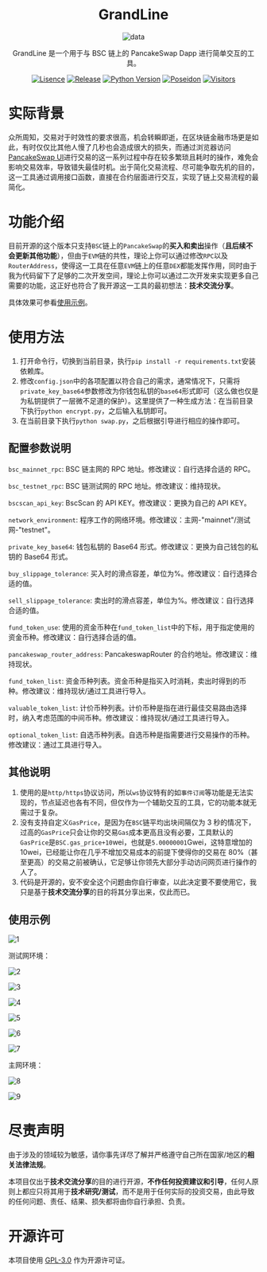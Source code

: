 <div align="center">

# GrandLine

![data](https://socialify.git.ci/B1ue1nWh1te/GrandLine/image?description=1&font=Rokkitt&forks=1&issues=1&language=1&owner=1&pattern=Circuit%20Board&stargazers=1&theme=Dark)

GrandLine 是一个用于与 BSC 链上的 PancakeSwap Dapp 进行简单交互的工具。

[![Lisence](https://img.shields.io/github/license/B1ue1nWh1te/GrandLine)](https://github.com/B1ue1nWh1te/GrandLine/blob/main/LICENSE)
[![Release](https://img.shields.io/github/v/release/B1ue1nWh1te/GrandLine)](https://github.com/B1ue1nWh1te/GrandLine/releases/)
[![Python Version](https://img.shields.io/badge/python-3.7+-blue)](https://www.python.org/)
[![Poseidon](https://img.shields.io/badge/Poseidon-purple)](https://github.com/B1ue1nWh1te/Poseidon)
[![Visitors](https://visitor-badge.glitch.me/badge?page_id=B1ue1nWh1te-GrandLine&left_color=gray&right_color=orange)](https://github.com/B1ue1nWh1te/GrandLine)

</div>

# 实际背景

众所周知，交易对于时效性的要求很高，机会转瞬即逝，在区块链金融市场更是如此，有时仅仅比其他人慢了几秒也会造成很大的损失，而通过浏览器访问[PancakeSwap UI](https://pancakeswap.finance/)进行交易的这一系列过程中存在较多繁琐且耗时的操作，难免会影响交易效率，导致错失最佳时机。出于简化交易流程、尽可能争取先机的目的，这一工具通过调用接口函数，直接在合约层面进行交互，实现了链上交易流程的最简化。

# 功能介绍

目前开源的这个版本只支持`BSC`链上的`PancakeSwap`的**买入和卖出**操作（**且后续不会更新其他功能**），但由于`EVM`链的共性，理论上你可以通过修改`RPC`以及`RouterAddress`，使得这一工具在任意`EVM`链上的任意`DEX`都能发挥作用，同时由于我为代码留下了足够的二次开发空间，理论上你可以通过二次开发来实现更多自己需要的功能，这正好也符合了我开源这一工具的最初想法：**技术交流分享**。

具体效果可参看[使用示例](#使用示例)。

# 使用方法

1. 打开命令行，切换到当前目录，执行`pip install -r requirements.txt`安装依赖库。
2. 修改`config.json`中的各项配置以符合自己的需求，通常情况下，只需将`private_key_base64`参数修改为你钱包私钥的`base64`形式即可（这么做也仅是为私钥提供了一层微不足道的保护）。这里提供了一种生成方法：在当前目录下执行`python encrypt.py`，之后输入私钥即可。
3. 在当前目录下执行`python swap.py`，之后根据引导进行相应的操作即可。

## 配置参数说明

`bsc_mainnet_rpc`: BSC 链主网的 RPC 地址。修改建议：自行选择合适的 RPC。

`bsc_testnet_rpc`: BSC 链测试网的 RPC 地址。修改建议：维持现状。

`bscscan_api_key`: BscScan 的 API KEY。修改建议：更换为自己的 API KEY。

`network_environment`: 程序工作的网络环境。修改建议：主网-"mainnet"/测试网-"testnet"。

`private_key_base64`: 钱包私钥的 Base64 形式。修改建议：更换为自己钱包的私钥的 Base64 形式。

`buy_slippage_tolerance`: 买入时的滑点容差，单位为%。修改建议：自行选择合适的值。

`sell_slippage_tolerance`: 卖出时的滑点容差，单位为%。修改建议：自行选择合适的值。

`fund_token_use`: 使用的资金币种在`fund_token_list`中的下标，用于指定使用的资金币种。修改建议：自行选择合适的值。

`pancakeswap_router_address`: PancakeswapRouter 的合约地址。修改建议：维持现状。

`fund_token_list`: 资金币种列表。资金币种是指买入时消耗，卖出时得到的币种。修改建议：维持现状/通过工具进行导入。

`valuable_token_list`: 计价币种列表。计价币种是指在进行最佳交易路由选择时，纳入考虑范围的中间币种。修改建议：维持现状/通过工具进行导入。

`optional_token_list`: 自选币种列表。自选币种是指需要进行交易操作的币种。修改建议：通过工具进行导入。

## 其他说明

1. 使用的是`http/https`协议访问，所以`ws`协议特有的如`事件订阅`等功能是无法实现的，节点延迟也各有不同，但仅作为一个辅助交互的工具，它的功能本就无需过于复杂。
2. 没有支持自定义`GasPrice`，是因为在`BSC`链平均出块间隔仅为 3 秒的情况下，过高的`GasPrice`只会让你的交易`Gas`成本更高且没有必要，工具默认的`GasPrice`是`BSC.gas_price+10`wei，也就是`5.00000001`Gwei，这特意增加的 10wei，已经能让你在几乎不增加交易成本的前提下使得你的交易在 80%（甚至更高）的交易之前被确认，它足够让你领先大部分手动访问网页进行操作的人了。
3. 代码是开源的，安不安全这个问题由你自行审查，以此决定要不要使用它，我只是基于**技术交流分享**的目的将其分享出来，仅此而已。

## 使用示例

![1](/screenshot/1.png)

测试网环境：

![2](/screenshot/2.png)

![3](/screenshot/3.png)

![4](/screenshot/4.png)

![5](/screenshot/5.png)

![6](/screenshot/6.png)

![7](/screenshot/7.png)

主网环境：

![8](/screenshot/8.png)

![9](/screenshot/9.png)

# 尽责声明

由于涉及的领域较为敏感，请你事先详尽了解并严格遵守自己所在国家/地区的**相关法律法规**。

本项目仅出于**技术交流分享**的目的进行开源，**不作任何投资建议和引导**，任何人原则上都应只将其用于**技术研究/测试**，而不是用于任何实际的投资交易，由此导致的任何问题、责任、结果、损失都将由你自行承担、负责。

# 开源许可

本项目使用 [GPL-3.0](https://choosealicense.com/licenses/gpl-3.0/) 作为开源许可证。
